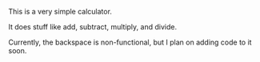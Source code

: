 This is a very simple calculator.

It does stuff like add, subtract, multiply, and divide. 

Currently, the backspace is non-functional, but I plan on adding code to it soon.